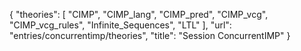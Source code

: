 {
    "theories": [
        "CIMP",
        "CIMP_lang",
        "CIMP_pred",
        "CIMP_vcg",
        "CIMP_vcg_rules",
        "Infinite_Sequences",
        "LTL"
    ],
    "url": "entries/concurrentimp/theories",
    "title": "Session ConcurrentIMP"
}